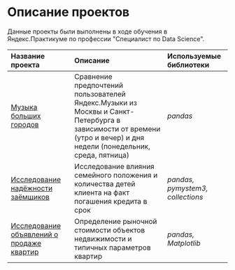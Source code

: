 # Описание проектов

Данные проекты были выполнены в ходе обучения в Яндекс.Практикуме по профессии "Специалист по Data Science".

| Название проекта | Описание | Используемые библиотеки | 
| :---------------------- | :---------------------- | :---------------------- |
| [Музыка больших городов](big_cities_music) | Сравнение предпочтений пользователей Яндекс.Музыки из Москвы и Санкт-Петербурга в зависимости от времени (утро и вечер) и дня недели (понедельник, среда, пятница)| *pandas* |
| [Исследование надёжности заёмщиков](reliability_of_borrowers) | Исследование влияния семейного положения и количества детей клиента на факт погашения кредита в срок | *pandas, pymystem3, collections* |
| [Исследование объявлений о продаже квартир](sale_of_apartments) | Определение рыночной стоимости объектов недвижимости и типичных параметров квартир| *pandas, Matplotlib* |

